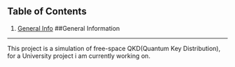 ## Table of Contents
1. [General Info](#general-info)
##General Information
***
This project is a simulation of free-space QKD(Quantum Key Distribution), for a University project i am currently working on.

